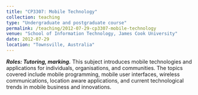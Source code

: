 ```yaml
---
title: "CP3307: Mobile Technology"
collection: teaching
type: "Undergraduate and postgraduate course"
permalink: /teaching/2012-07-29-cp3307-mobile-technology
venue: "School of Information Technology, James Cook University"
date: 2012-07-29
location: "Townsville, Australia"
---
```


***Roles: Tutoring, marking.*** This subject introduces mobile technologies and applications for individuals, organisations, and communities. The topics covered include mobile programming, mobile user interfaces, wireless communications, location aware applications, and current technological trends in mobile business and innovations.

